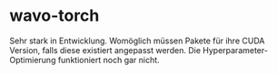 # wavo-torch

Sehr stark in Entwicklung. Womöglich müssen Pakete für ihre CUDA Version, falls diese existiert angepasst werden.
Die Hyperparameter-Optimierung funktioniert noch gar nicht. 